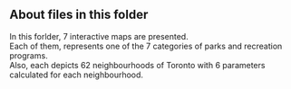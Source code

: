 ## About files in this folder
In this forlder, 7 interactive maps are presented.  
Each of them, represents one of the 7 categories of parks and recreation programs.  
Also, each depicts 62 neighbourhoods of Toronto with 6 parameters calculated for each neighbourhood.
